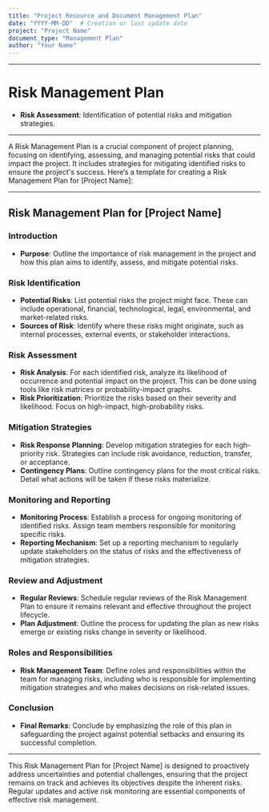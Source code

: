 ```yaml
---
title: "Project Resource and Document Management Plan"
date: "YYYY-MM-DD"  # Creation or last update date
project: "Project Name"
document_type: "Management Plan"
author: "Your Name"
---
```

---
# Risk Management Plan

- **Risk Assessment**: Identification of potential risks and mitigation strategies.

---
A Risk Management Plan is a crucial component of project planning, focusing on identifying, assessing, and managing potential risks that could impact the project. It includes strategies for mitigating identified risks to ensure the project's success. Here’s a template for creating a Risk Management Plan for [Project Name]:

---

## Risk Management Plan for [Project Name]

### Introduction
- **Purpose**: Outline the importance of risk management in the project and how this plan aims to identify, assess, and mitigate potential risks.

### Risk Identification
- **Potential Risks**: List potential risks the project might face. These can include operational, financial, technological, legal, environmental, and market-related risks.
- **Sources of Risk**: Identify where these risks might originate, such as internal processes, external events, or stakeholder interactions.

### Risk Assessment
- **Risk Analysis**: For each identified risk, analyze its likelihood of occurrence and potential impact on the project. This can be done using tools like risk matrices or probability-impact graphs.
- **Risk Prioritization**: Prioritize the risks based on their severity and likelihood. Focus on high-impact, high-probability risks.

### Mitigation Strategies
- **Risk Response Planning**: Develop mitigation strategies for each high-priority risk. Strategies can include risk avoidance, reduction, transfer, or acceptance.
- **Contingency Plans**: Outline contingency plans for the most critical risks. Detail what actions will be taken if these risks materialize.

### Monitoring and Reporting
- **Monitoring Process**: Establish a process for ongoing monitoring of identified risks. Assign team members responsible for monitoring specific risks.
- **Reporting Mechanism**: Set up a reporting mechanism to regularly update stakeholders on the status of risks and the effectiveness of mitigation strategies.

### Review and Adjustment
- **Regular Reviews**: Schedule regular reviews of the Risk Management Plan to ensure it remains relevant and effective throughout the project lifecycle.
- **Plan Adjustment**: Outline the process for updating the plan as new risks emerge or existing risks change in severity or likelihood.

### Roles and Responsibilities
- **Risk Management Team**: Define roles and responsibilities within the team for managing risks, including who is responsible for implementing mitigation strategies and who makes decisions on risk-related issues.

### Conclusion
- **Final Remarks**: Conclude by emphasizing the role of this plan in safeguarding the project against potential setbacks and ensuring its successful completion.

---

This Risk Management Plan for [Project Name] is designed to proactively address uncertainties and potential challenges, ensuring that the project remains on track and achieves its objectives despite the inherent risks. Regular updates and active risk monitoring are essential components of effective risk management.